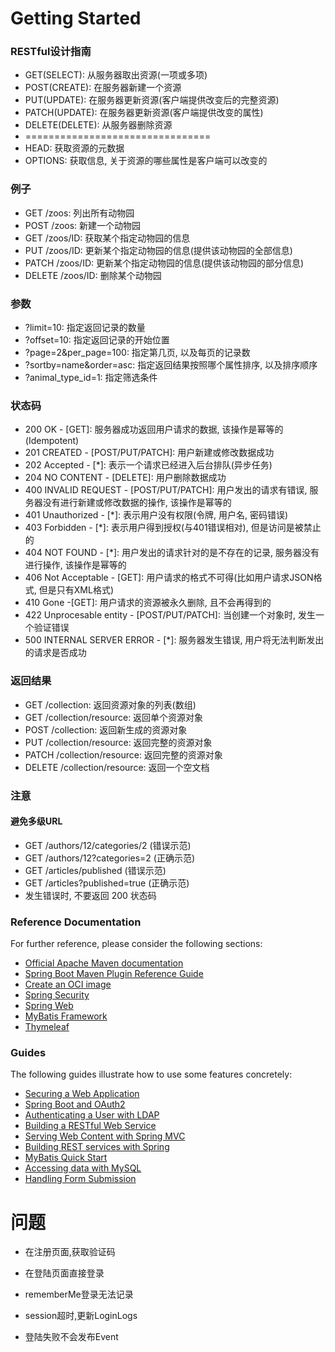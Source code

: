 # Getting Started

### RESTful设计指南

* GET(SELECT): 从服务器取出资源(一项或多项)
* POST(CREATE): 在服务器新建一个资源
* PUT(UPDATE): 在服务器更新资源(客户端提供改变后的完整资源)
* PATCH(UPDATE): 在服务器更新资源(客户端提供改变的属性)
* DELETE(DELETE): 从服务器删除资源
* ================================
* HEAD: 获取资源的元数据
* OPTIONS: 获取信息, 关于资源的哪些属性是客户端可以改变的

### 例子

* GET /zoos: 列出所有动物园
* POST /zoos: 新建一个动物园
* GET /zoos/ID: 获取某个指定动物园的信息
* PUT /zoos/ID: 更新某个指定动物园的信息(提供该动物园的全部信息)
* PATCH /zoos/ID: 更新某个指定动物园的信息(提供该动物园的部分信息)
* DELETE /zoos/ID: 删除某个动物园

### 参数

* ?limit=10: 指定返回记录的数量
* ?offset=10: 指定返回记录的开始位置
* ?page=2&per_page=100: 指定第几页, 以及每页的记录数
* ?sortby=name&order=asc: 指定返回结果按照哪个属性排序, 以及排序顺序
* ?animal_type_id=1: 指定筛选条件

### 状态码

* 200 OK - [GET]: 服务器成功返回用户请求的数据, 该操作是幂等的(Idempotent)
* 201 CREATED - [POST/PUT/PATCH]: 用户新建或修改数据成功
* 202 Accepted - [*]: 表示一个请求已经进入后台排队(异步任务)
* 204 NO CONTENT - [DELETE]: 用户删除数据成功
* 400 INVALID REQUEST - [POST/PUT/PATCH]: 用户发出的请求有错误, 服务器没有进行新建或修改数据的操作, 该操作是幂等的
* 401 Unauthorized - [*]: 表示用户没有权限(令牌, 用户名, 密码错误)
* 403 Forbidden - [*]: 表示用户得到授权(与401错误相对), 但是访问是被禁止的
* 404 NOT FOUND - [*]: 用户发出的请求针对的是不存在的记录, 服务器没有进行操作, 该操作是幂等的
* 406 Not Acceptable - [GET]: 用户请求的格式不可得(比如用户请求JSON格式, 但是只有XML格式)
* 410 Gone -[GET]: 用户请求的资源被永久删除, 且不会再得到的
* 422 Unprocesable entity - [POST/PUT/PATCH]: 当创建一个对象时, 发生一个验证错误
* 500 INTERNAL SERVER ERROR - [*]: 服务器发生错误, 用户将无法判断发出的请求是否成功

### 返回结果

* GET /collection: 返回资源对象的列表(数组)
* GET /collection/resource: 返回单个资源对象
* POST /collection: 返回新生成的资源对象
* PUT /collection/resource: 返回完整的资源对象
* PATCH /collection/resource: 返回完整的资源对象
* DELETE /collection/resource: 返回一个空文档

### 注意

#### 避免多级URL

* GET /authors/12/categories/2 (错误示范)
* GET /authors/12?categories=2 (正确示范)
* GET /articles/published      (错误示范)
* GET /articles?published=true (正确示范)
* 发生错误时, 不要返回 200 状态码

### Reference Documentation

For further reference, please consider the following sections:

* [Official Apache Maven documentation](https://maven.apache.org/guides/index.html)
* [Spring Boot Maven Plugin Reference Guide](https://docs.spring.io/spring-boot/docs/2.4.1/maven-plugin/reference/html/)
* [Create an OCI image](https://docs.spring.io/spring-boot/docs/2.4.1/maven-plugin/reference/html/#build-image)
* [Spring Security](https://docs.spring.io/spring-boot/docs/2.4.1/reference/htmlsingle/#boot-features-security)
* [Spring Web](https://docs.spring.io/spring-boot/docs/2.4.1/reference/htmlsingle/#boot-features-developing-web-applications)
* [MyBatis Framework](https://mybatis.org/spring-boot-starter/mybatis-spring-boot-autoconfigure/)
* [Thymeleaf](https://docs.spring.io/spring-boot/docs/2.4.1/reference/htmlsingle/#boot-features-spring-mvc-template-engines)

### Guides

The following guides illustrate how to use some features concretely:

* [Securing a Web Application](https://spring.io/guides/gs/securing-web/)
* [Spring Boot and OAuth2](https://spring.io/guides/tutorials/spring-boot-oauth2/)
* [Authenticating a User with LDAP](https://spring.io/guides/gs/authenticating-ldap/)
* [Building a RESTful Web Service](https://spring.io/guides/gs/rest-service/)
* [Serving Web Content with Spring MVC](https://spring.io/guides/gs/serving-web-content/)
* [Building REST services with Spring](https://spring.io/guides/tutorials/bookmarks/)
* [MyBatis Quick Start](https://github.com/mybatis/spring-boot-starter/wiki/Quick-Start)
* [Accessing data with MySQL](https://spring.io/guides/gs/accessing-data-mysql/)
* [Handling Form Submission](https://spring.io/guides/gs/handling-form-submission/)

# 问题

* 在注册页面,获取验证码
* 在登陆页面直接登录

* rememberMe登录无法记录
* session超时,更新LoginLogs

* 登陆失败不会发布Event